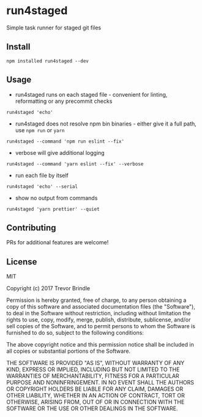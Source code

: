 # run4staged

Simple task runner for staged git files

## Install

`npm installed run4staged --dev`

## Usage

- run4staged runs on each staged file - convenient for linting, reformatting or any precommit checks

`run4staged 'echo'`

- run4staged does not resolve npm bin binaries - either give it a full path, use `npm run` or `yarn`

`run4staged --command 'npm run eslint --fix'`

- verbose will give additional logging

`run4staged --command 'yarn eslint --fix' --verbose`

- run each file by itself

`run4staged 'echo' --serial`

- show no output from commands

`run4staged 'yarn prettier' --quiet`

## Contributing

PRs for additional features are welcome!

## License

MIT

Copyright (c) 2017 Trevor Brindle

Permission is hereby granted, free of charge, to any person obtaining a copy
of this software and associated documentation files (the "Software"), to deal
in the Software without restriction, including without limitation the rights
to use, copy, modify, merge, publish, distribute, sublicense, and/or sell
copies of the Software, and to permit persons to whom the Software is
furnished to do so, subject to the following conditions:

The above copyright notice and this permission notice shall be included in all
copies or substantial portions of the Software.

THE SOFTWARE IS PROVIDED "AS IS", WITHOUT WARRANTY OF ANY KIND, EXPRESS OR
IMPLIED, INCLUDING BUT NOT LIMITED TO THE WARRANTIES OF MERCHANTABILITY,
FITNESS FOR A PARTICULAR PURPOSE AND NONINFRINGEMENT. IN NO EVENT SHALL THE
AUTHORS OR COPYRIGHT HOLDERS BE LIABLE FOR ANY CLAIM, DAMAGES OR OTHER
LIABILITY, WHETHER IN AN ACTION OF CONTRACT, TORT OR OTHERWISE, ARISING FROM,
OUT OF OR IN CONNECTION WITH THE SOFTWARE OR THE USE OR OTHER DEALINGS IN THE
SOFTWARE.